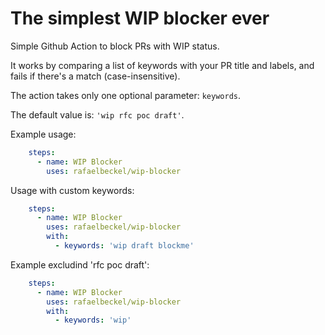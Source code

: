# The simplest WIP blocker ever
Simple Github Action to block PRs with WIP status.

It works by comparing a list of keywords with your PR title and labels, and fails if there's a match (case-insensitive). 

The action takes only one optional parameter: `keywords`.

The default value is: `'wip rfc poc draft'`.

Example usage: 
```yaml
    steps:
      - name: WIP Blocker
        uses: rafaelbeckel/wip-blocker
```

Usage with custom keywords:
```yaml
    steps:
      - name: WIP Blocker
        uses: rafaelbeckel/wip-blocker
        with:
          - keywords: 'wip draft blockme'
```

Example excludind 'rfc poc draft':
```yaml
    steps:
      - name: WIP Blocker
        uses: rafaelbeckel/wip-blocker
        with:
          - keywords: 'wip'
```
